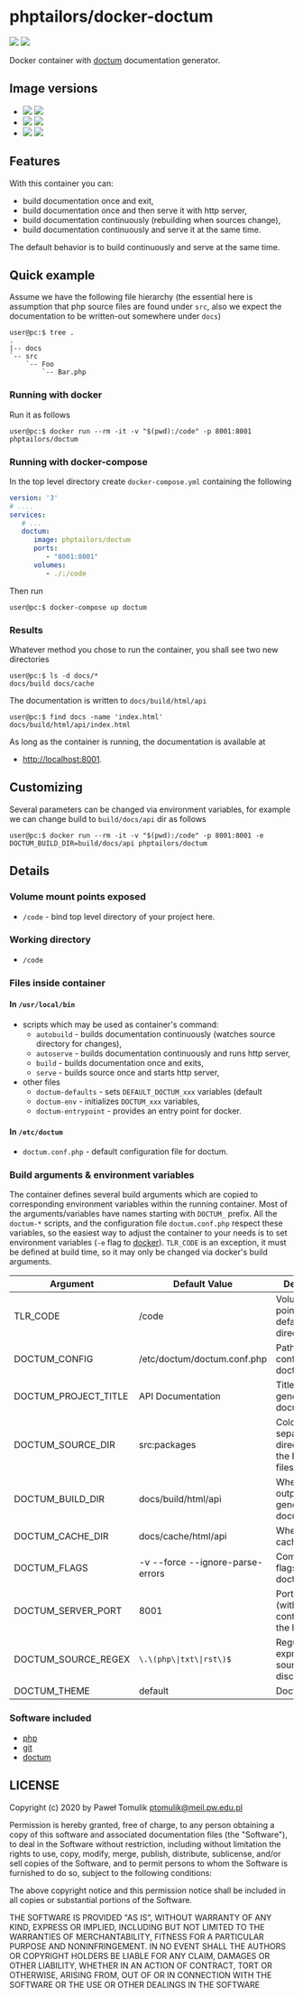 # phptailors/docker-doctum

[![](https://img.shields.io/docker/stars/phptailors/doctum.svg)](https://hub.docker.com/r/phptailors/doctum/ "Docker Stars")
[![](https://img.shields.io/docker/pulls/phptailors/doctum.svg)](https://hub.docker.com/r/phptailors/doctum/ "Docker Pulls")

Docker container with [doctum](https://github.com/code-lts/doctum/)
documentation generator.

## Image versions

  - [![](https://images.microbadger.com/badges/version/phptailors/doctum.svg)](https://microbadger.com/images/phptailors/doctum "Get your own version badge on microbadger.com") [![](https://images.microbadger.com/badges/image/phptailors/doctum.svg)](https://microbadger.com/images/phptailors/doctum "Get your own image badge on microbadger.com")
  - [![](https://images.microbadger.com/badges/version/phptailors/doctum:7.4-alpine.svg)](https://microbadger.com/images/phptailors/doctum:7.4-alpine "Get your own version badge on microbadger.com") [![](https://images.microbadger.com/badges/image/phptailors/doctum:7.4-alpine.svg)](https://microbadger.com/images/phptailors/doctum:7.4-alpine "Get your own image badge on microbadger.com")
  - [![](https://images.microbadger.com/badges/version/phptailors/doctum:7.3-alpine.svg)](https://microbadger.com/images/phptailors/doctum:7.3-alpine "Get your own version badge on microbadger.com") [![](https://images.microbadger.com/badges/image/phptailors/doctum:7.3-alpine.svg)](https://microbadger.com/images/phptailors/doctum:7.3-alpine "Get your own image badge on microbadger.com")

## Features

With this container you can:

  - build documentation once and exit,
  - build documentation once and then serve it with http server,
  - build documentation continuously (rebuilding when sources change),
  - build documentation continuously and serve it at the same time.

The default behavior is to build continuously and serve at the same time.

## Quick example

Assume we have the following file hierarchy (the essential here is assumption
that php source files are found under `src`, also we expect the documentation
to be written-out somewhere under `docs`)

```console
user@pc:$ tree .
.
|-- docs
`-- src
    `-- Foo
        `-- Bar.php
```

### Running with docker

Run it as follows

```console
user@pc:$ docker run --rm -it -v "$(pwd):/code" -p 8001:8001 phptailors/doctum
```

### Running with docker-compose

In the top level directory create `docker-compose.yml` containing the following

```yaml
version: '3'
# ....
services:
   # ...
   doctum:
      image: phptailors/doctum
      ports:
         - "8001:8001"
      volumes:
         - ./:/code
```

Then run

```console
user@pc:$ docker-compose up doctum
```

### Results

Whatever method you chose to run the container, you shall see two new directories

```console
user@pc:$ ls -d docs/*
docs/build docs/cache
```

The documentation is written to `docs/build/html/api`

```console
user@pc:$ find docs -name 'index.html'
docs/build/html/api/index.html
```

As long as the container is running, the documentation is available at

  - <http://localhost:8001>.

## Customizing

Several parameters can be changed via environment variables, for example we can
change build to ``build/docs/api`` dir as follows

```console
user@pc:$ docker run --rm -it -v "$(pwd):/code" -p 8001:8001 -e DOCTUM_BUILD_DIR=build/docs/api phptailors/doctum
```

## Details

### Volume mount points exposed

  - `/code` - bind top level directory of your project here.

### Working directory

  - `/code`

### Files inside container

#### In `/usr/local/bin`

  - scripts which may be used as container's command:
      - `autobuild` - builds documentation continuously (watches
        source directory for changes),
      - `autoserve` - builds documentation continuously and runs
        http server,
      - `build` - builds documentation once and exits,
      - `serve` - builds source once and starts http server,
  - other files
      - `doctum-defaults` - sets `DEFAULT_DOCTUM_xxx` variables (default
      - `doctum-env` - initializes `DOCTUM_xxx` variables,
      - `doctum-entrypoint` - provides an entry point for docker.

#### In `/etc/doctum`

  - `doctum.conf.php` - default configuration file for doctum.

### Build arguments & environment variables

The container defines several build arguments which are copied to corresponding
environment variables within the running container. Most of the arguments/variables
have names starting with `DOCTUM_` prefix. All the `doctum-*` scripts, and the
configuration file `doctum.conf.php` respect these variables, so the easiest way
to adjust the container to your needs is to set environment variables (`-e`
flag to [docker](https://docker.com/)).  `TLR_CODE` is an exception, it must be
defined at build time, so it may only be changed via docker's build arguments.

| Argument               | Default Value                    | Description                                            |
| ---------------------- | -------------------------------- | ------------------------------------------------------ |
| TLR\_CODE              | /code                            | Volume mount point and default working directory.      |
| DOCTUM\_CONFIG         | /etc/doctum/doctum.conf.php      | Path to the config file for doctum.                    |
| DOCTUM\_PROJECT\_TITLE | API Documentation                | Title for the generated documentation.                 |
| DOCTUM\_SOURCE\_DIR    | src:packages                     | Colon-separated directories with the PHP source files. |
| DOCTUM\_BUILD\_DIR     | docs/build/html/api              | Where to output the generated documentation.           |
| DOCTUM\_CACHE\_DIR     | docs/cache/html/api              | Where to write cache files.                            |
| DOCTUM\_FLAGS          | -v --force --ignore-parse-errors | Commandline flags passed to doctum.                    |
| DOCTUM\_SERVER\_PORT   | 8001                             | Port numer (within container) for the http server.     |
| DOCTUM\_SOURCE\_REGEX  | `\.\(php\\|txt\\|rst\)$`         | Regular expression for source files' discovery.        |
| DOCTUM\_THEME          | default                          | Doctum theme.                                          |

### Software included

  - [php](https://php.net/)
  - [git](https://git-scm.com/)
  - [doctum](https://github.com/code-lts/doctum/)

## LICENSE

Copyright (c) 2020 by Paweł Tomulik <ptomulik@meil.pw.edu.pl>

Permission is hereby granted, free of charge, to any person obtaining a copy of
this software and associated documentation files (the "Software"), to deal in
the Software without restriction, including without limitation the rights to
use, copy, modify, merge, publish, distribute, sublicense, and/or sell copies
of the Software, and to permit persons to whom the Software is furnished to do
so, subject to the following conditions:

The above copyright notice and this permission notice shall be included in all
copies or substantial portions of the Software.

THE SOFTWARE IS PROVIDED "AS IS", WITHOUT WARRANTY OF ANY KIND, EXPRESS OR
IMPLIED, INCLUDING BUT NOT LIMITED TO THE WARRANTIES OF MERCHANTABILITY,
FITNESS FOR A PARTICULAR PURPOSE AND NONINFRINGEMENT.  IN NO EVENT SHALL THE
AUTHORS OR COPYRIGHT HOLDERS BE LIABLE FOR ANY CLAIM, DAMAGES OR OTHER
LIABILITY, WHETHER IN AN ACTION OF CONTRACT, TORT OR OTHERWISE, ARISING FROM,
OUT OF OR IN CONNECTION WITH THE
SOFTWARE OR THE USE OR OTHER DEALINGS IN THE SOFTWARE

